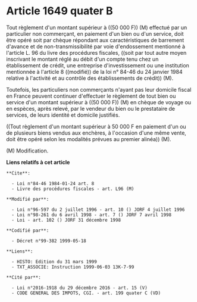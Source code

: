 # Article 1649 quater B

Tout règlement d'un montant supérieur à ((50 000 F)) (M) effectué par un particulier non commerçant, en paiement d'un bien ou
d'un service, doit être opéré soit par chèque répondant aux caractéristiques de barrement d'avance et de non-transmissibilité
par voie d'endossement mentionné à l'article L. 96 du livre des procédures fiscales, ((soit par tout autre moyen inscrivant
le montant réglé au débit d'un compte tenu chez un établissement de crédit, une entreprise d'investissement ou une
institution mentionnée à l'article 8 ((modifié)) de la loi n° 84-46 du 24 janvier 1984 relative à l'activité et au contrôle
des établissements de crédit)) (M).

Toutefois, les particuliers non commerçants n'ayant pas leur domicile fiscal en France peuvent continuer d'effectuer le
règlement de tout bien ou service d'un montant supérieur à ((50 000 F)) (M) en chèque de voyage ou en espèces, après relevé,
par le vendeur du bien ou le prestataire de services, de leurs identité et domicile justifiés.

((Tout règlement d'un montant supérieur à 50 000 F en paiement d'un ou de plusieurs biens vendus aux enchères, à l'occasion
d'une même vente, doit être opéré selon les modalités prévues au premier alinéa)) (M).

(M) Modification.

**Liens relatifs à cet article**

	**Cite**:

	  - Loi n°84-46 1984-01-24 art. 8
	  - Livre des procédures fiscales - art. L96 (M)

	**Modifié par**:

	  - Loi n°96-597 du 2 juillet 1996 - art. 10 () JORF 4 juillet 1996
	  - Loi n°98-261 du 6 avril 1998 - art. 7 () JORF 7 avril 1998
	  - Loi - art. 102 () JORF 31 décembre 1998

	**Codifié par**:

	  - Décret n°99-382 1999-05-18

	**Liens**:

	  - HISTO: Edition du 31 mars 1999
	  - TXT_ASSOCIE: Instruction 1999-06-03 13K-7-99

	**Cité par**:

	  - Loi n°2016-1918 du 29 décembre 2016 - art. 15 (V)
	  - CODE GENERAL DES IMPOTS, CGI. - art. 199 quater C (VD)
